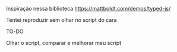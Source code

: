 Inspiração nessa biblioteca https://mattboldt.com/demos/typed-js/

Tentei reproduzir sem olhar no script do cara


TO-DO

 Olhar o script, comparar e melhorar meu script